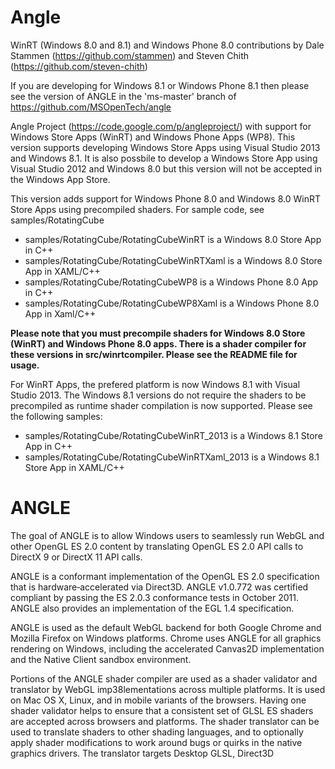 Angle
=====

WinRT (Windows 8.0 and 8.1) and Windows Phone 8.0 contributions by Dale Stammen (https://github.com/stammen) and Steven Chith (https://github.com/steven-chith)

If you are developing for Windows 8.1 or Windows Phone 8.1 then please see the version of ANGLE in the 'ms-master' branch of https://github.com/MSOpenTech/angle


Angle Project (https://code.google.com/p/angleproject/) with support for Windows Store Apps (WinRT) and Windows Phone Apps (WP8). This version supports
developing Windows Store Apps using Visual Studio 2013 and Windows 8.1. It is also possbile to develop a Windows Store App
using Visual Studio 2012 and Windows 8.0 but this version will not be accepted in the Windows App Store.

This version adds support for Windows Phone 8.0 and Windows 8.0 WinRT Store Apps using precompiled shaders. For sample code, see samples/RotatingCube

* samples/RotatingCube/RotatingCubeWinRT is a Windows 8.0 Store App in C++
* samples/RotatingCube/RotatingCubeWinRTXaml is a Windows 8.0 Store App in XAML/C++
* samples/RotatingCube/RotatingCubeWP8 is a Windows Phone 8.0 App in C++
* samples/RotatingCube/RotatingCubeWP8Xaml is a Windows Phone 8.0 App in Xaml/C++

**Please note that you must precompile shaders for Windows 8.0 Store (WinRT) and Windows Phone 8.0 apps. There is a shader compiler for these versions in src/winrtcompiler. Please see the README file for usage.**

For WinRT Apps, the prefered platform is now Windows 8.1 with Visual Studio 2013. The Windows 8.1 versions do not require the shaders to be precompiled as runtime shader compilation is now supported. Please see the following samples:

* samples/RotatingCube/RotatingCubeWinRT_2013 is a Windows 8.1 Store App in C++
* samples/RotatingCube/RotatingCubeWinRTXaml_2013 is a Windows 8.1 Store App in XAML/C++


ANGLE
=====
The goal of ANGLE is to allow Windows users to seamlessly run WebGL and other OpenGL ES 2.0 content by translating OpenGL ES 2.0 API calls to DirectX 9 or DirectX 11 API calls.

ANGLE is a conformant implementation of the OpenGL ES 2.0 specification that is hardware‐accelerated via Direct3D. ANGLE v1.0.772 was certified compliant by passing the ES 2.0.3 conformance tests in October 2011. ANGLE also provides an implementation of the EGL 1.4 specification.

ANGLE is used as the default WebGL backend for both Google Chrome and Mozilla Firefox on Windows platforms. Chrome uses ANGLE for all graphics rendering on Windows, including the accelerated Canvas2D implementation and the Native Client sandbox environment.

Portions of the ANGLE shader compiler are used as a shader validator and translator by WebGL imp38lementations across multiple platforms. It is used on Mac OS X, Linux, and in mobile variants of the browsers. Having one shader validator helps to ensure that a consistent set of GLSL ES shaders are accepted across browsers and platforms. The shader translator can be used to translate shaders to other shading languages, and to optionally apply shader modifications to work around bugs or quirks in the native graphics drivers. The translator targets Desktop GLSL, Direct3D 
